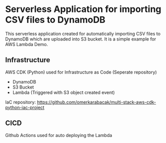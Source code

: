# Serverless Application for importing CSV files to DynamoDB
This serverless application created for automatically importing CSV files to DynamoDB which are uploaded into S3 bucket. It is a simple example for AWS Lambda Demo.

## Infrastructure

AWS CDK (Python) used for Infrastructure as Code (Seperate repository)

* DynamoDB
* S3 Bucket
* Lambda (Triggered with S3 object created event)

IaC repository: https://github.com/omerkarabacak/multi-stack-aws-cdk-python-iac-project
## CICD

Github Actions used for auto deploying the Lambda